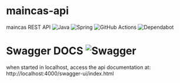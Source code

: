 # maincas-api
maincas REST API ![Java](https://img.shields.io/badge/java-%23ED8B00.svg?style=flat&logo=java&logoColor=white) ![Spring](https://img.shields.io/badge/spring-%236DB33F.svg?style=flat&logo=spring&logoColor=white) ![GitHub Actions](https://img.shields.io/badge/github%20actions-%232671E5.svg?style=flat&logo=githubactions&logoColor=white) ![Dependabot](https://img.shields.io/badge/dependabot-025E8C?style=flat&logo=dependabot&logoColor=white) 

# Swagger DOCS ![Swagger](https://img.shields.io/badge/-Swagger-%23Clojure?style=flat&logo=swagger&logoColor=white)
when started in localhost, access the api documentation at: http://localhost:4000/swagger-ui/index.html